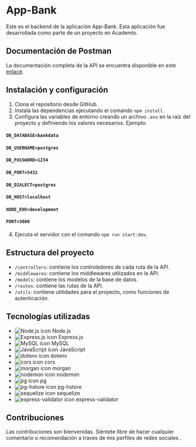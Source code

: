 # App-Bank

Este es el backend de la aplicación App-Bank. Esta aplicación fue desarrollada como parte de un proyecto en Academlo.

## Documentación de Postman

La documentación completa de la API se encuentra disponible en este [enlace](https://documenter.getpostman.com/view/26338219/2s93XsX5jF).

## Instalación y configuración

1. Clona el repositorio desde GitHub.
2. Instala las dependencias ejecutando el comando `npm install`.
3. Configura las variables de entorno creando un archivo `.env` en la raíz del proyecto y definiendo los valores necesarios. Ejemplo:

#### `DB_DATABASE=bankdata`
#### `DB_USERNAME=postgres`
#### `DB_PASSWORD=1234`
#### `DB_PORT=5432`
#### `DB_DIALECT=postgres`
#### `DB_HOST=localhost`

#### `NODE_ENV=development`

#### `PORT=3000`

4. Ejecuta el servidor con el comando `npm run start:dev`.

## Estructura del proyecto

- `/controllers`: contiene los controladores de cada ruta de la API.
- `/middlewares`: contiene los middlewares utilizados en la API.
- `/models`: contiene los modelos de la base de datos.
- `/routes`: contiene las rutas de la API.
- `/utils`: contiene utilidades para el proyecto, como funciones de autenticación.

## Tecnologías utilizadas

- ![Node.js icon](https://img.icons8.com/color/48/000000/nodejs.png) Node.js
- ![Express.js icon](https://img.icons8.com/color/48/000000/express.png) Express.js
- ![MySQL icon](https://img.icons8.com/color/48/000000/mysql.png) MySQL
- ![JavaScript icon](https://img.icons8.com/color/48/000000/javascript.png) JavaScript
- ![dotenv icon](https://img.icons8.com/color/48/000000/dotenv.png) dotenv
- ![cors icon](https://img.icons8.com/color/48/000000/cors.png) cors
- ![morgan icon](https://img.icons8.com/color/48/000000/console.png) morgan
- ![nodemon icon](https://img.icons8.com/color/48/000000/nodemon.png) nodemon
- ![pg icon](https://img.icons8.com/color/48/000000/postgreesql.png) pg
- ![pg-hstore icon](https://img.icons8.com/color/48/000000/database-storage.png) pg-hstore
- ![sequelize icon](https://img.icons8.com/color/48/000000/sequelize.png) sequelize
- ![express-validator icon](https://img.icons8.com/color/48/000000/validate.png) express-validator


## Contribuciones

Las contribuciones son bienvenidas. Siéntete libre de hacer cualquier comentario o recomendación a traves de mis perfiles de redes sociales .
